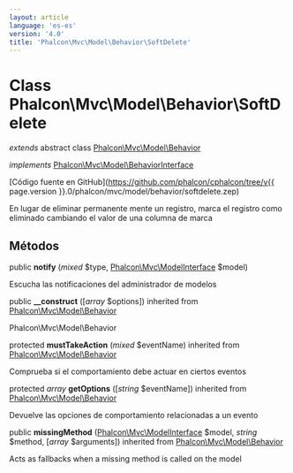 ```yaml
---
layout: article
language: 'es-es'
version: '4.0'
title: 'Phalcon\Mvc\Model\Behavior\SoftDelete'
---
```

# Class **Phalcon\Mvc\Model\Behavior\SoftDelete**

*extends* abstract class [Phalcon\Mvc\Model\Behavior](Phalcon_Mvc_Model_Behavior)

*implements* [Phalcon\Mvc\Model\BehaviorInterface](Phalcon_Mvc_Model_BehaviorInterface)

[Código fuente en GitHub](https://github.com/phalcon/cphalcon/tree/v{{ page.version }}.0/phalcon/mvc/model/behavior/softdelete.zep)

En lugar de eliminar permanente mente un registro, marca el registro como eliminado cambiando el valor de una columna de marca

## Métodos

public **notify** (*mixed* $type, [Phalcon\Mvc\ModelInterface](Phalcon_Mvc_ModelInterface) $model)

Escucha las notificaciones del administrador de modelos

public **__construct** ([*array* $options]) inherited from [Phalcon\Mvc\Model\Behavior](Phalcon_Mvc_Model_Behavior)

Phalcon\Mvc\Model\Behavior

protected **mustTakeAction** (*mixed* $eventName) inherited from [Phalcon\Mvc\Model\Behavior](Phalcon_Mvc_Model_Behavior)

Comprueba si el comportamiento debe actuar en ciertos eventos

protected *array* **getOptions** ([*string* $eventName]) inherited from [Phalcon\Mvc\Model\Behavior](Phalcon_Mvc_Model_Behavior)

Devuelve las opciones de comportamiento relacionadas a un evento

public **missingMethod** ([Phalcon\Mvc\ModelInterface](Phalcon_Mvc_ModelInterface) $model, *string* $method, [*array* $arguments]) inherited from [Phalcon\Mvc\Model\Behavior](Phalcon_Mvc_Model_Behavior)

Acts as fallbacks when a missing method is called on the model